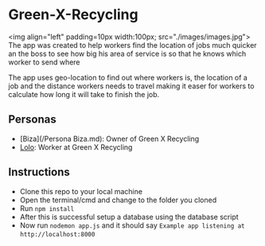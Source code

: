# Green-X-Recycling

<img align="left" padding=10px width:100px; src="./images/images.jpg">
The app was created to help workers find the location of jobs much quicker an the boss to see how big his area of service is so that he knows which worker to send where

The app uses geo-location to find out where workers is, the location of a job and the distance workers needs to travel making it easer for workers to calculate how long it will take to finish the job.

## Personas
* [Biza](/Persona Biza.md): Owner of Green X Recycling
* [Lolo](/Persona_Lolo.md): Worker at Green X Recycling

## Instructions
* Clone this repo to your local machine
* Open the terminal/cmd and change to the folder you cloned
* Run ```npm install```
* After this is successful setup a database using the database script
* Now run ```nodemon app.js``` and it should say ```Example app listening at http://localhost:8000```
